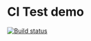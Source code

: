 # CI Test demo

[![Build status](https://ci.appveyor.com/api/projects/status/fn0vt2xka4cw4b6r?svg=true)](https://ci.appveyor.com/project/EliseevaOL/ajs-test-ci)
